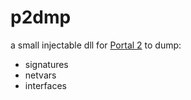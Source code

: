 # p2dmp

a small injectable dll for [Portal 2](https://steamcommunity.com/app/620) to dump:
- signatures
- netvars
- interfaces
